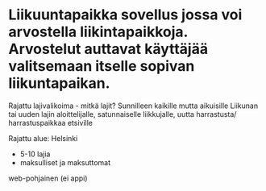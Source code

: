 # Liikuuntapaikka sovellus jossa voi arvostella liikintapaikkoja. Arvostelut auttavat käyttäjää valitsemaan itselle sopivan liikuntapaikan.

Rajattu lajivalikoima - mitkä lajit?
Sunnilleen kaikille mutta aikuisille 
Liikunan tai uuden lajin aloittelijalle, satunnaiselle liikkujalle, uutta harrastusta/ harrastuspaikkaa etsiville

Rajattu alue: Helsinki
- 5-10 lajia
- maksulliset ja maksuttomat 

web-pohjainen (ei appi)
